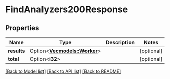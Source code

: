 # FindAnalyzers200Response

## Properties

Name | Type | Description | Notes
------------ | ------------- | ------------- | -------------
**results** | Option<[**Vec<models::Worker>**](Worker.md)> |  | [optional]
**total** | Option<**i32**> |  | [optional]

[[Back to Model list]](../README.md#documentation-for-models) [[Back to API list]](../README.md#documentation-for-api-endpoints) [[Back to README]](../README.md)


